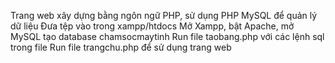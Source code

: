 Trang web xây dựng bằng ngôn ngữ PHP, sử dụng PHP MySQL để quản lý dữ liệu
Đưa tệp vào trong xampp/htdocs
Mở Xampp, bật Apache, mở MySQL tạo database chamsocmaytinh
Run file taobang.php với các lệnh sql trong file
Run file trangchu.php để sử dụng trang web
